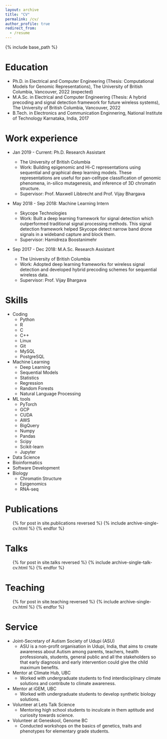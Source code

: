 ```yaml
---
layout: archive
title: "CV"
permalink: /cv/
author_profile: true
redirect_from:
  - /resume
---
```


{% include base_path %}

Education
======
* Ph.D. in Electrical and Computer Engineering (Thesis: Computational Models for Genomic Representations), The University of British Columbia, Vancouver, 2022 (expected)
* M.A.Sc. in Electrical and Computer Engineering (Thesis: A hybrid precoding and signal detection framework for future wireless systems), The University of British Columbia, Vancouver, 2022
* B.Tech. in Electronics and Communication Enginnering, National Institute of Technology Karnataka, India, 2017 

Work experience
======
* Jan 2019 - Current: Ph.D. Research Assistant
  * The University of British Columbia 
  * Work: Building epigenomic and Hi-C representations using sequential and graphical deep learning
    models. These representations are useful for pan-celltype classification of genomic
    phenomena, in-silico mutagenesis, and inference of 3D chromatin structure.
  * Supervisor: Prof. Maxwell Libbrecht and Prof. Vijay Bhargava

* May 2018 - Sep 2018: Machine Learning Intern
  * Skycope Technologies
  * Work: Built a deep learning framework for signal detection which outperformed traditional signal
    processing methods. This signal detection framework helped Skycope detect narrow
    band drone signals in a wideband capture and block them.
  * Supervisor: Hamidreza Boostanimehr

* Sep 2017 - Dec 2018: M.A.Sc. Research Assistant
  * The University of British Columbia
  * Work: Adopted deep learning frameworks for wireless signal detection and developed hybrid
    precoding schemes for sequential wireless data.
  * Supervisor: Prof. Vijay Bhargava

  
Skills
======
* Coding 
  * Python
  * R
  * C
  * C++
  * Linux
  * Git
  * MySQL
  * PostgreSQL
* Machine Learning 
  * Deep Learning 
  * Sequential Models
  * Statistics 
  * Regression
  * Random Forests
  * Natural Language Processing
* ML tools 
  * PyTorch
  * GCP
  * CUDA 
  * AWS
  * BigQuery
  * Numpy
  * Pandas
  * Scipy
  * Scikit-learn
  * Jupyter
* Data Science 
* Bioinformatics
* Software Development 
* Biology 
  * Chromatin Structure
  * Epigenomics 
  * RNA-seq


Publications
======
  <ul>{% for post in site.publications reversed %}
    {% include archive-single-cv.html %}
  {% endfor %}</ul>
  
Talks
======
  <ul>{% for post in site.talks reversed %}
    {% include archive-single-talk-cv.html %}
  {% endfor %}</ul>
  
Teaching
======
  <ul>{% for post in site.teaching reversed %}
    {% include archive-single-cv.html %}
  {% endfor %}</ul>
  
Service 
======
* Joint-Secretary of Autism Society of Udupi (ASU)
  * ASU is a non-profit organisation in Udupi, India, that aims to create awareness about Autism among parents, teachers, health professionals, students, general public and all the stakeholders so that early diagnosis and early intervention could give the child maximum benefits. 
* Mentor at Climate Hub, UBC
  * Worked with undergraduate students to find interdisciplinary climate solutions and contribute to climate awareness.
* Mentor at iGEM, UBC
  * Worked with undergraduate students to develop synthetic biology solutions.
* Volunteer at Lets Talk Science
  * Mentoring high school students to inculcate in them aptitude and curiosity towards science.
* Volunteer at Geneskool, Genome BC
  * Conducted workshops on the basics of genetics, traits and phenotypes for elementary grade students.
